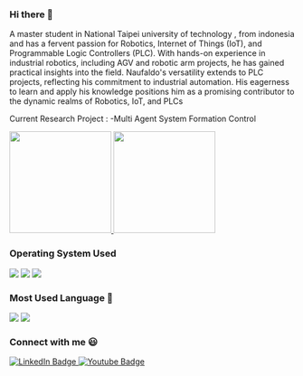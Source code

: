 
### Hi there 👋

A master student in National Taipei university of technology , from indonesia and has a fervent passion for Robotics, 
Internet of Things (IoT), and Programmable Logic Controllers (PLC). With hands-on experience in 
industrial robotics, including AGV and robotic arm projects, he has gained practical insights into the 
field. Naufaldo's versatility extends to PLC projects, reflecting his commitment to industrial automation. 
His eagerness to learn and apply his knowledge positions him as a promising contributor to the dynamic 
realms of Robotics, IoT, and PLCs




Current Research Project :
-Multi Agent System Formation Control

<p align="left">
<a href="https://github.com/Naufaldo">
  <img height="180em" src="https://github-readme-stats-eight-theta.vercel.app/api?username=Naufaldo&show_icons=true&theme=algolia&include_all_commits=true&count_private=true"/>
  <img height="180em" src="https://github-readme-stats-eight-theta.vercel.app/api/top-langs/?username=Naufaldo&layout=compact&langs_count=8&theme=algolia"/>
</a>
</p>

### Operating System Used 
<div id="OS">
  <a> <img src = "https://img.shields.io/badge/Windows-0078D6?style=for-the-badge&logo=windows&logoColor=white" /></a>
  <a> <img src = "https://img.shields.io/badge/Ubuntu-E95420?style=for-the-badge&logo=ubuntu&logoColor=white" /></a>
  <a> <img src = "https://img.shields.io/badge/Kali_Linux-557C94?style=for-the-badge&logo=kali-linux&logoColor=white" /></a>
 </div>
 
### Most Used Language 👀
<div id="skills">
  <a> <img src = "https://img.shields.io/badge/Python-3776AB?style=for-the-badge&logo=python&logoColor=white" /></a>
  <a> <img src = "https://img.shields.io/badge/C%2B%2B-00599C?style=for-the-badge&logo=c%2B%2B&logoColor=white" /></a>
 </div>

### Connect with me :smiley:

<div id="badges">
  <a href="https://www.linkedin.com/in/naufaldo-do-80b39b1a5/?locale=en_US">
    <img src="https://img.shields.io/badge/LinkedIn-blue?style=for-the-badge&logo=linkedin&logoColor=white" alt="LinkedIn Badge"/>
  </a>
  <a href="https://www.youtube.com/channel/UCfcdchzhztPIqN_TO-n6XPQ">
    <img src="https://img.shields.io/badge/YouTube-red?style=for-the-badge&logo=youtube&logoColor=white" alt="Youtube Badge"/>
  </a>
</div>
